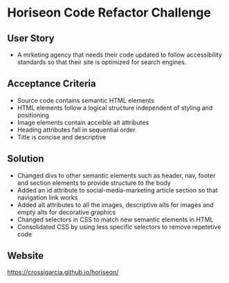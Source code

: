 # Horiseon Code Refactor Challenge

## User Story
* A mrketing agency that needs their code updated to follow accessibility standards so that their site is optimized for search engines.

## Acceptance Criteria
* Source code contains semantic HTML elements
* HTML elements follow a logical structure independent of styling and positioning
* Image elements contain acceible alt attributes
* Heading attributes fall in sequential order
* Title is concise and descriptive

## Solution
* Changed divs to other semantic elements such as header, nav, footer and section elements to provide structure to the body
* Added an id attribute to social-media-marketing article section so that navigation link works
* Added alt attributes to all the images, descriptive alts for images and empty alts for decorative graphics
* Changed selectors in CSS to match new semantic elements in HTML
* Consolidated CSS by using less specific selectors to remove repetetive code

## Website
https://crossigarcia.github.io/horiseon/
